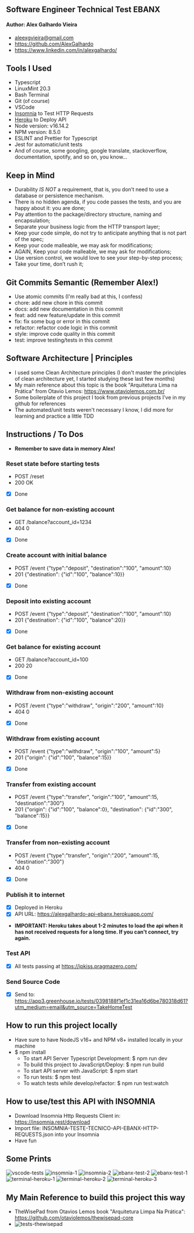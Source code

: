 ## Software Engineer Technical Test EBANX

#### Author: Alex Galhardo Vieira
- aleexgvieira@gmail.com
- https://github.com/AlexGalhardo
- https://www.linkedin.com/in/alexgalhardo/
## Tools I Used
- Typescript
- LinuxMint 20.3
- Bash Terminal
- Git (of course)
- VSCode
- [Insomnia](https://insomnia.rest/download) to Test HTTP Requests
- [Heroku](https://www.heroku.com/) to Deploy API
- Node version: v16.14.2
- NPM version: 8.5.0
- ESLINT and Prettier for Typescript
- Jest for automatic/unit tests
- And of course, some googling, google translate, stackoverflow, documentation, spotify, and so on, you know...

## Keep in Mind
- Durability *IS NOT* a requirement, that is, you don’t need to use a database or persistence mechanism.
- There is no hidden agenda, if you code passes the tests, and you are happy about it:  you are done;
- Pay attention to the package/directory structure, naming and encapsulation;
- Separate your business logic from the HTTP transport layer;
- Keep your code simple, do not try to anticipate anything that is not part of the spec;
- Keep your code malleable, we may ask for modifications;
- AGAIN, Keep your code malleable, we may ask for modifications;
- Use version control, we would love to see your step-by-step process;
- Take your time, don’t rush it;
## Git Commits Semantic (Remember Alex!)
- Use atomic commits (I'm really bad at this, I confess)
- chore: add new chore in this commit
- docs: add new documentation in this commit
- feat: add new feature/update in this commit
- fix: fix some bug or error in this commit
- refactor: refactor code logic in this commit
- style: improve code quality in this commit
- test: improve testing/tests in this commit

## Software Architecture | Principles
- I used some Clean Architecture principles (I don't master the principles of clean architecture yet, I started studying these last few months)
- My main reference about this topic is the book "Arquitetura Lima na Prática" from Otavio Lemos: https://www.otaviolemos.com.br/
- Some boilerplate of this project I took from previous projects I've in my github for references
- The automated/unit tests weren't necessary I know, I did more for learning and practice a little TDD
## Instructions / To Dos

- <strong>Remember to save data in memory Alex!</strong>

### Reset state before starting tests
- POST /reset
- 200 OK
- [x] Done

### Get balance for non-existing account
- GET /balance?account_id=1234
- 404 0
- [x] Done

### Create account with initial balance
- POST /event {"type":"deposit", "destination":"100", "amount":10}
- 201 {"destination": {"id":"100", "balance":10}}
- [x] Done

### Deposit into existing account
- POST /event {"type":"deposit", "destination":"100", "amount":10}
- 201 {"destination": {"id":"100", "balance":20}}
- [x] Done

### Get balance for existing account
- GET /balance?account_id=100
- 200 20
- [x] Done

### Withdraw from non-existing account
- POST /event {"type":"withdraw", "origin":"200", "amount":10}
- 404 0
- [x] Done

### Withdraw from existing account
- POST /event {"type":"withdraw", "origin":"100", "amount":5}
- 201 {"origin": {"id":"100", "balance":15}}
- [x] Done

### Transfer from existing account
- POST /event {"type":"transfer", "origin":"100", "amount":15, "destination":"300"}
- 201 {"origin": {"id":"100", "balance":0}, "destination": {"id":"300", "balance":15}}
- [x] Done

### Transfer from non-existing account
- POST /event {"type":"transfer", "origin":"200", "amount":15, "destination":"300"}
- 404 0
- [x] Done

### Publish it to internet
- [x] Deployed in Heroku
- [x] API URL: https://alexgalhardo-api-ebanx.herokuapp.com/
- <strong>IMPORTANT: Heroku takes about 1-2 minutes to load the api when it has not received requests for a long time. If you can't connect, try again. </strong>

### Test API
- [x] All tests passing at https://ipkiss.pragmazero.com/

### Send Source Code
- [x] Send to: https://app3.greenhouse.io/tests/0398188f1ef1c31ea16d6be780318d61?utm_medium=email&utm_source=TakeHomeTest

## How to run this project locally
- Have sure to have NodeJS v16+ and NPM v8+ installed locally in your machine
- $ npm install
   - To start API Server Typescript Development: $ npm run dev
   - To build this project to JavaScript/Deploy: $ npm run build
   - To start API server with JavaScript: $ npm start
   - To run tests: $ npm test
   - To watch tests while develop/refactor: $ npm run test:watch

## How to use/test this API with INSOMNIA
- Download Insomnia Http Requests Client in: https://insomnia.rest/download
- Import file: INSOMNIA-TESTE-TECNICO-API-EBANX-HTTP-REQUESTS.json into your Insomnia
- Have fun
## Some Prints

![vscode-tests](https://user-images.githubusercontent.com/19540357/169660792-8c4c642c-586b-4779-aedc-23082d421386.png)
![insomnia-1](https://user-images.githubusercontent.com/19540357/169660793-ace2cb26-7d68-45fd-a14f-11c881447d8c.png)
![insomnia-2](https://user-images.githubusercontent.com/19540357/169660798-fdfef2a6-e949-4479-88d4-963ea5ff8860.png)
![ebanx-test-2](https://user-images.githubusercontent.com/19540357/169660786-89c93f33-5009-4940-a240-c4974ac72e0d.png)
![ebanx-test-1](https://user-images.githubusercontent.com/19540357/169660790-7e8573a8-3cb1-404d-8467-4b102aa6b806.png)
![terminal-heroku-1](https://user-images.githubusercontent.com/19540357/169660795-d98be922-32e0-4620-a11a-8bb35ebe903c.png)
![terminal-heroku-2](https://user-images.githubusercontent.com/19540357/169660796-5a0bf599-1fad-4ef0-a809-17b87f885be4.png)
![terminal-heroku-3](https://user-images.githubusercontent.com/19540357/169660812-5638e9ae-9e5b-4385-8ffd-66e0c718bb62.png)

## My Main Reference to build this project this way
- TheWisePad from Otavios Lemos book "Arquitetura Limpa Na Prática": https://github.com/otaviolemos/thewisepad-core
- ![tests-thewisepad](https://user-images.githubusercontent.com/19540357/169660799-bb09ec33-81d1-43fd-9b6c-3aade5ec6187.png)

